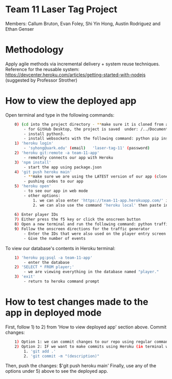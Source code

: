 # Team 11 Laser Tag Project
Members: Callum Bruton, Evan Foley, Shi Yin Hong, Austin Rodriguez and Ethan Genser  

# Methodology
Apply agile methods via incremental delivery + system reuse techniques.
Reference for the reusable system: https://devcenter.heroku.com/articles/getting-started-with-nodejs (suggested by Professor Strother)

# How to view the deployed app
Open terminal and type in the following commands:
```sh
    0) (cd into the project directory - **make sure it is cloned from a git repo/linked to GitHub)
        - for GitHub Desktop, the project is saved  under: /../Documents/GitHub/(project name)
        - install python3.  
        - install websockets with the following command: python pip install websockets  
    1) 'heroku login'
        - 'syhong@uark.edu' (email)   'laser-tag-11' (password)
    2) 'heroku git:remote -a team-11-app'
        - remotely connects our app with Heroku
    3) 'npm install'
        - start the app using package.json
    4) 'git push heroku main'
        - **make sure we are using the LATEST version of our app (clone the lastest version)
        - pushing codes to our app
    5) 'heroku open' 
        - to see our app in web mode
        - other options:
            1. we can also enter 'https://team-11-app.herokuapp.com/' in a browser 
            2. we can also use the command 'heroku local' then paste in 'http://localhost:5000/' in a browser 
            
    6) Enter player IDs 
    7) Either press the f5 key or click the onscreen button
    8) Open a new terminal and run the following command: python trafficGenerator.py
    9) Follow the onscreen directions for the traffic generator
        - Enter the IDs that were also used on the player entry screen.
        - Give the number of events  
```
To view our database's contents in Heroku terminal:
```sh
    1) 'heroku pg:psql -a team-11-app'
        - enter the database 
    2) 'SELECT * FROM player;'
        - we are viewing everything in the database named "player."
    3) 'exit'
        - return to heroku command prompt
```

# How to test changes made to the app in deployed mode
First, follow 1) to 2) from 'How to view deployed app' section above.
Commit changes:
```sh
    1) Option 1: we can commit changes to our repo using regular command lines/GitHub Desktop.
    2) Option 2: IF we want to make commits using Heroku (in terminal when logged in):
        1. 'git add .'
        2. 'git commit -m "(description)"
```

Then, push the changes: $'git push heroku main'
Finally, use any of the options under 5) above to see the deployed app.
